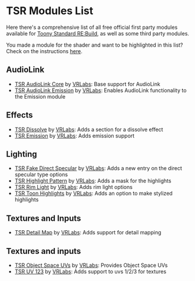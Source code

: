 # TSR Modules List

Here there's a comprehensive list of all free official first party modules available for [Toony Standard RE:Build](https://github.com/VRLabs/Toony-Standard-Rebuild), as well as some third party modules.

You made a module for the shader and want to be highlighted in this list? Check on the instructions [here](add-your-own-module.md).

## AudioLink

- [TSR AudioLink Core](https://github.com/VRLabs/TSR-AudioLink-Core) by [VRLabs](https://github.vrlabs.dev): Base support for AudioLink
- [TSR AudioLink Emission](https://github.com/VRLabs/TSR-AudioLink-Emission) by [VRLabs](https://github.vrlabs.dev): Enables AudioLink functionality to the Emission module

## Effects

- [TSR Dissolve](https://github.com/VRLabs/TSR-Dissolve) by [VRLabs](https://github.vrlabs.dev): Adds a section for a dissolve effect
- [TSR Emission](https://github.com/VRLabs/TSR-Emission) by [VRLabs](https://github.vrlabs.dev): Adds emission support

## Lighting

- [TSR Fake Direct Specular](https://github.com/VRLabs/TSR-Fake-Direct-Specular) by [VRLabs](https://github.vrlabs.dev): Adds a new entry on the direct specular type options
- [TSR Highlight Pattern](https://github.com/VRLabs/TSR-Highlight-Pattern) by [VRLabs](https://github.vrlabs.dev): Adds a mask for the highlights
- [TSR Rim Light](https://github.com/VRLabs/TSR-Rim-Light) by [VRLabs](https://github.vrlabs.dev): Adds rim light options
- [TSR Toon Highlights](https://github.com/VRLabs/TSR-Toon-Highlights) by [VRLabs](https://github.vrlabs.dev): Adds an option to make stylized highlights

## Textures and Inputs

- [TSR Detail Map](https://github.com/VRLabs/TSR-Detail-Map) by [VRLabs](https://github.vrlabs.dev): Adds support for detail mapping

## Textures and inputs

- [TSR Object Space UVs](https://github.com/VRLabs/TSR-Object-Space-UVs) by [VRLabs](https://github.vrlabs.dev): Provides Object Space UVs
- [TSR UV 123](https://github.com/VRLabs/TSR-UV123) by [VRLabs](https://github.vrlabs.dev): Adds support to uvs 1/2/3 for textures
